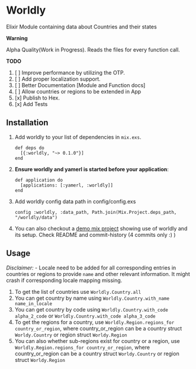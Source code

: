 # Worldly
Elixir Module containing data about Countries and their states

**Warning**

Alpha Quality(Work in Progress). Reads the files for every function call.

**TODO**

1. [ ] Improve performance by utilizing the OTP.
1. [ ] Add proper localization support.
1. [ ] Better Documentation [Module and Function docs]
1. [ ] Allow countries or regions to be extended in App
1. [x] Publish to Hex.
1. [x] Add Tests

## Installation

  1. Add worldly to your list of dependencies in `mix.exs`.

         def deps do
           [{:worldly, "~> 0.1.0"}]
         end

  2. **Ensure worldly and yamerl is started before your application**:

         def application do
           [applications: [:yamerl, :worldly]]
         end

  3. Add worldly config data path in config/config.exs

         config :worldly, :data_path, Path.join(Mix.Project.deps_path, "/worldly/data")

  4. You can also checkout a [demo mix project](https://github.com/pikender/worldly_test_app) showing use of worldly and its setup. Check README and commit-history (4 commits only :) )

## Usage

*Disclaimer:* - Locale need to be added for all corresponding entries in countries or regions to provide `name` and other relevant information. It might crash if corresponding locale mapping missing.

1. To get the list of countries use `Worldly.Country.all`
1. You can get country by name using `Worldly.Country.with_name name_in_locale`
1. You can get country by code using `Worldly.Country.with_code alpha_2_code` or `Worldly.Country.with_code alpha_3_code`
1. To get the regions for a country, use `Worldly.Region.regions_for country_or_region`, where country_or_region can be a country struct `Worldy.Country` or region struct `Worldy.Region`
1. You can also whether sub-regions exist for country or a region, use `Worldly.Region.regions_for country_or_region`, where country_or_region can be a country struct `Worldy.Country` or region struct `Worldy.Region`
